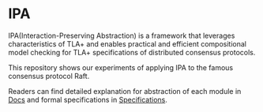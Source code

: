 # IPA
IPA(Interaction-Preserving Abstraction) is a framework that leverages characteristics of TLA+ and enables practical and efficient compositional model checking for TLA+ specifications of distributed consensus protocols.

This repository shows our experiments of applying IPA to the famous consensus protocol Raft.

Readers can find detailed explanation for abstraction of each module in [Docs](https://github.com/AnonymousAccountForReview/IPA/tree/main/Docs) and formal specifications in [Specifications](https://github.com/AnonymousAccountForReview/IPA/tree/main/Specifications).
